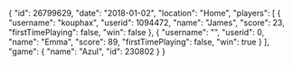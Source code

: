 {
  "id": 26799629,
  "date": "2018-01-02",
  "location": "Home",
  "players": [
    {
      "username": "kouphax",
      "userid": 1094472,
      "name": "James",
      "score": 23,
      "firstTimePlaying": false,
      "win": false
    },
    {
      "username": "",
      "userid": 0,
      "name": "Emma",
      "score": 89,
      "firstTimePlaying": false,
      "win": true
    }
  ],
  "game": {
    "name": "Azul",
    "id": 230802
  }
}
